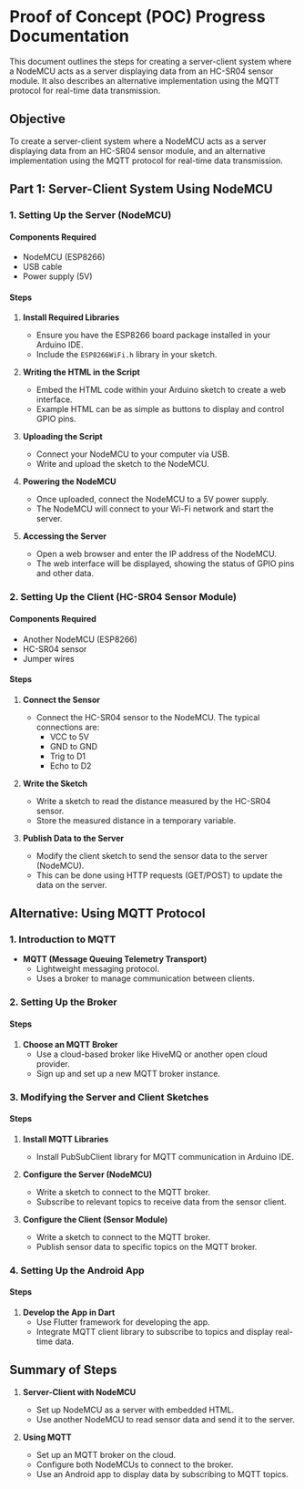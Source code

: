 # Proof of Concept (POC) Progress Documentation

This document outlines the steps for creating a server-client system where a NodeMCU acts as a server displaying data from an HC-SR04 sensor module. It also describes an alternative implementation using the MQTT protocol for real-time data transmission.

## Objective
To create a server-client system where a NodeMCU acts as a server displaying data from an HC-SR04 sensor module, and an alternative implementation using the MQTT protocol for real-time data transmission.

## Part 1: Server-Client System Using NodeMCU

### 1. Setting Up the Server (NodeMCU)

#### Components Required
- NodeMCU (ESP8266)
- USB cable
- Power supply (5V)

#### Steps
1. **Install Required Libraries**
   - Ensure you have the ESP8266 board package installed in your Arduino IDE.
   - Include the `ESP8266WiFi.h` library in your sketch.

2. **Writing the HTML in the Script**
   - Embed the HTML code within your Arduino sketch to create a web interface.
   - Example HTML can be as simple as buttons to display and control GPIO pins.

3. **Uploading the Script**
   - Connect your NodeMCU to your computer via USB.
   - Write and upload the sketch to the NodeMCU.

4. **Powering the NodeMCU**
   - Once uploaded, connect the NodeMCU to a 5V power supply.
   - The NodeMCU will connect to your Wi-Fi network and start the server.

5. **Accessing the Server**
   - Open a web browser and enter the IP address of the NodeMCU.
   - The web interface will be displayed, showing the status of GPIO pins and other data.

### 2. Setting Up the Client (HC-SR04 Sensor Module)

#### Components Required
- Another NodeMCU (ESP8266)
- HC-SR04 sensor
- Jumper wires

#### Steps
1. **Connect the Sensor**
   - Connect the HC-SR04 sensor to the NodeMCU. The typical connections are:
     - VCC to 5V
     - GND to GND
     - Trig to D1
     - Echo to D2

2. **Write the Sketch**
   - Write a sketch to read the distance measured by the HC-SR04 sensor.
   - Store the measured distance in a temporary variable.

3. **Publish Data to the Server**
   - Modify the client sketch to send the sensor data to the server (NodeMCU).
   - This can be done using HTTP requests (GET/POST) to update the data on the server.

## Alternative: Using MQTT Protocol

### 1. Introduction to MQTT
- **MQTT (Message Queuing Telemetry Transport)**
  - Lightweight messaging protocol.
  - Uses a broker to manage communication between clients.

### 2. Setting Up the Broker

#### Steps
1. **Choose an MQTT Broker**
   - Use a cloud-based broker like HiveMQ or another open cloud provider.
   - Sign up and set up a new MQTT broker instance.

### 3. Modifying the Server and Client Sketches

#### Steps
1. **Install MQTT Libraries**
   - Install PubSubClient library for MQTT communication in Arduino IDE.

2. **Configure the Server (NodeMCU)**
   - Write a sketch to connect to the MQTT broker.
   - Subscribe to relevant topics to receive data from the sensor client.

3. **Configure the Client (Sensor Module)**
   - Write a sketch to connect to the MQTT broker.
   - Publish sensor data to specific topics on the MQTT broker.

### 4. Setting Up the Android App

#### Steps
1. **Develop the App in Dart**
   - Use Flutter framework for developing the app.
   - Integrate MQTT client library to subscribe to topics and display real-time data.

## Summary of Steps

1. **Server-Client with NodeMCU**
   - Set up NodeMCU as a server with embedded HTML.
   - Use another NodeMCU to read sensor data and send it to the server.

2. **Using MQTT**
   - Set up an MQTT broker on the cloud.
   - Configure both NodeMCUs to connect to the broker.
   - Use an Android app to display data by subscribing to MQTT topics.
